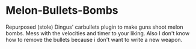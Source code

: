 # Melon-Bullets-Bombs
Repurposed (stole) Dingus' carbullets plugin to make guns shoot melon bombs. Mess with the velocities and timer to your liking. Also I don't know how to remove the bullets because i don't want to write a new weapon.
